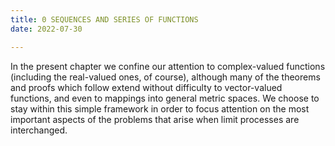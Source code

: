 ```yaml
---
title: 0 SEQUENCES AND SERIES OF FUNCTIONS
date: 2022-07-30

---
```


In the present chapter we confine our attention to complex-valued functions (including the real-valued ones, of course), although many of the theorems and proofs which follow extend without difficulty to vector-valued functions, and even to mappings into general metric spaces. We choose to stay within this simple framework in order to focus attention on the most important aspects of the problems that arise when limit processes are interchanged.